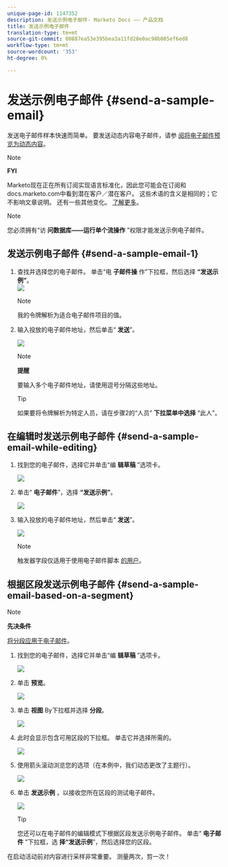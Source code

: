 ```yaml
---
unique-page-id: 1147352
description: 发送示例电子邮件- Marketo Docs —— 产品文档
title: 发送示例电子邮件
translation-type: tm+mt
source-git-commit: 00887ea53e395bea3a11fd28e0ac98b085ef6ed8
workflow-type: tm+mt
source-wordcount: '353'
ht-degree: 0%

---
```



# 发送示例电子邮件 {#send-a-sample-email}

发送电子邮件样本快速而简单。 要发送动态内容电子邮件，请参 [阅将电子邮件预览为动态内容](../../../../product-docs/email-marketing/general/functions-in-the-editor/preview-an-email-with-dynamic-content.md)。

>[!NOTE]
>
>**FYI**
>
>Marketo现在正在所有订阅实现语言标准化，因此您可能会在订阅和docs.marketo.com中看到潜在客户／潜在客户。 这些术语的含义是相同的；它不影响文章说明。 还有一些其他变化。 [了解更多](http://docs.marketo.com/display/DOCS/Updates+to+Marketo+Terminology)。

>[!NOTE]
>
>您必须拥有“访 **问数据库——运行单个流操作** ”权限才能发送示例电子邮件。

## 发送示例电子邮件 {#send-a-sample-email-1}

1. 查找并选择您的电子邮件。 单击“电 **子邮件操** 作”下拉框，然后选择 **“发送示例”**。\
   ![](assets/one-281-29.jpg)

   >[!NOTE]
   >
   >我的令牌解析为适合电子邮件项目的值。

1. 输入投放的电子邮件地址，然后单击“ **发送**”。

   ![](assets/two.png)

   >[!NOTE]
   >
   >**提醒**
   >
   >
   >要输入多个电子邮件地址，请使用逗号分隔这些地址。

   >[!TIP]
   >
   >如果要将令牌解析为特定人员，请在步骤2的“人员” **下拉菜单中选择** “此人”。

## 在编辑时发送示例电子邮件 {#send-a-sample-email-while-editing}

1. 找到您的电子邮件，选择它并单击“编 **辑草稿** ”选项卡。

   ![](assets/three-281-29.jpg)

1. 单击“ **电子邮件**”，选择 **“发送示例”**。

   ![](assets/four.png)

1. 输入投放的电子邮件地址，然后单击“ **发送**”。

   ![](assets/two.png)

   >[!NOTE]
   >
   >触发器字段仅适用于使用电子邮件脚本 [的用户](http://developers.marketo.com/documentation/velocity-script/)。

## 根据区段发送示例电子邮件 {#send-a-sample-email-based-on-a-segment}

>[!NOTE]
>
>**先决条件**
>
>[将分段应用于电子邮件](http://docs.marketo.com/display/public/DOCS/Using+Dynamic+Content+in+an+Email)。

1. 找到您的电子邮件，选择它并单击“编 **辑草稿** ”选项卡。

   ![](assets/three-281-29.jpg)

1. 单击 **预览**。

   ![](assets/1.png)

1. 单击 **视图** By下拉框并选择 **分段**。

   ![](assets/2.png)

1. 此时会显示包含可用区段的下拉框。 单击它并选择所需的。

   ![](assets/3.png)

1. 使用箭头滚动浏览您的选项（在本例中，我们动态更改了主题行）。

   ![](assets/4.png)

1. 单击 **发送示例** ，以接收您所在区段的测试电子邮件。

   ![](assets/5.png)

   >[!TIP]
   >
   >您还可以在电子邮件的编辑模式下根据区段发送示例电子邮件。 单击“ **电子邮件** ”下拉框，选 **择“发送示例**”，然后选择您的区段。

在启动活动前对内容进行采样非常重要。 测量两次，剪一次！
